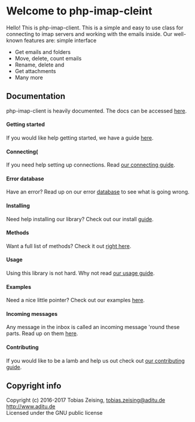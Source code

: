 Welcome to php-imap-cleint
===================
Hello! This is php-imap-client. This is a simple and easy to use class for connecting to imap servers and working with the emails inside. Our well-known features are:
 simple interface

 - Get emails and folders
 - Move, delete, count emails
 - Rename, delete and
 - Get attachments
 - Many more

Documentation
-------------
php-imap-client is heavily documented. The docs can be accessed [here](http://ssilence.github.io/php-imap-client/index.html).
#### Getting started
If you would like help getting started, we have a guide [here](http://ssilence.github.io/php-imap-client/gettingstarted.html).
#### Connecting(
If you need help setting up connections. Read [our connecting guide](http://ssilence.github.io/php-imap-client/connecting.html).
#### Error database
Have an error? Read up on our error [database](http://ssilence.github.io/php-imap-client/errordb.html) to see what is going wrong.
#### Installing
Need help installing our library? Check out our install [guide](http://ssilence.github.io/php-imap-client/installing.html).
#### Methods
Want a full list of methods? Check it out [right here](http://ssilence.github.io/php-imap-client/methods.html).
#### Usage
Using this library is not hard. Why not read [our usage guide](http://ssilence.github.io/php-imap-client/usage.html).
#### Examples
Need a nice little pointer? Check out our examples [here](http://ssilence.github.io/php-imap-client/examples.html).
#### Incoming messages
Any message in the inbox is called an incoming message 'round these parts. Read up on them [here](http://ssilence.github.io/php-imap-client/incomingmessage.html).
#### Contributing
If you would like to be a lamb and help us out check out [our contributing guide](http://ssilence.github.io/php-imap-client/contributing.html).

Copyright info
----------
Copyright (c) 2016-2017 Tobias Zeising, tobias.zeising@aditu.de  
http://www.aditu.de  
Licensed under the GNU public license
